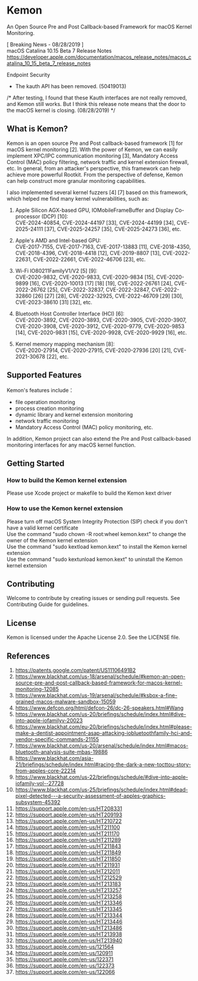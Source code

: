 # Kemon
An Open Source Pre and Post Callback-based Framework for macOS Kernel Monitoring.

[ Breaking News - 08/28/2019 ]  
macOS Catalina 10.15 Beta 7 Release Notes  
https://developer.apple.com/documentation/macos_release_notes/macos_catalina_10_15_beta_7_release_notes

Endpoint Security
 - The kauth API has been removed. (50419013)

/* After testing, I found that these Kauth interfaces are not really removed, and Kemon still works. But I think this release note means that the door to the macOS kernel is closing. (08/28/2019) */

## What is Kemon?
Kemon is an open source Pre and Post callback-based framework [1] for macOS kernel monitoring [2]. With the power of Kemon, we can easily implement XPC/IPC communication monitoring [3], Mandatory Access Control (MAC) policy filtering, network traffic and kernel extension firewall, etc. In general, from an attacker's perspective, this framework can help achieve more powerful Rootkit. From the perspective of defense, Kemon can help construct more granular monitoring capabilities.

I also implemented several kernel fuzzers [4] [7] based on this framework, which helped me find many kernel vulnerabilities, such as:

1. Apple Silicon AGX-based GPU, IOMobileFrameBuffer and Display Co-processor (DCP) [10]:  
CVE-2024-40854, CVE-2024-44197 [33], CVE-2024-44199 [34], CVE-2025-24111 [37], CVE-2025-24257 [35], CVE-2025-24273 [36], etc.

3. Apple's AMD and Intel-based GPU:  
CVE-2017-7155, CVE-2017-7163, CVE-2017-13883 [11], CVE-2018-4350, CVE-2018-4396, CVE-2018-4418 [12], CVE-2019-8807 [13], CVE-2022-22631, CVE-2022-22661, CVE-2022-46706 [23], etc.

4. Wi-Fi IO80211FamilyV1/V2 [5] [9]:  
CVE-2020-9832, CVE-2020-9833, CVE-2020-9834 [15], CVE-2020-9899 [16], CVE-2020-10013 [17] [18] [19], CVE-2022-26761 [24], CVE-2022-26762 [25], CVE-2022-32837, CVE-2022-32847, CVE-2022-32860 [26] [27] [28], CVE-2022-32925, CVE-2022-46709 [29] [30], CVE-2023-38610 [31] [32], etc.

5. Bluetooth Host Controller Interface (HCI) [6]:  
CVE-2020-3892, CVE-2020-3893, CVE-2020-3905, CVE-2020-3907, CVE-2020-3908, CVE-2020-3912, CVE-2020-9779, CVE-2020-9853 [14], CVE-2020-9831 [15], CVE-2020-9928, CVE-2020-9929 [16], etc.

6. Kernel memory mapping mechanism [8]:  
CVE-2020-27914, CVE-2020-27915, CVE-2020-27936 [20] [21], CVE-2021-30678 [22], etc.

## Supported Features
Kemon's features include：
- file operation monitoring
- process creation monitoring
- dynamic library and kernel extension monitoring
- network traffic monitoring
- Mandatory Access Control (MAC) policy monitoring, etc.

In addition, Kemon project can also extend the Pre and Post callback-based monitoring interfaces for any macOS kernel function.

## Getting Started
### How to build the Kemon kernel extension
Please use Xcode project or makefile to build the Kemon kext driver

### How to use the Kemon kernel extension
Please turn off macOS System Integrity Protection (SIP) check if you don't have a valid kernel certificate  
Use the command "sudo chown -R root:wheel kemon.kext" to change the owner of the Kemon kernel extension  
Use the command "sudo kextload kemon.kext" to install the Kemon kernel extension  
Use the command "sudo kextunload kemon.kext" to uninstall the Kemon kernel extension


## Contributing
Welcome to contribute by creating issues or sending pull requests. See Contributing Guide for guidelines.

## License
Kemon is licensed under the Apache License 2.0. See the LICENSE file.

## References
1. https://patents.google.com/patent/US11106491B2
2. https://www.blackhat.com/us-18/arsenal/schedule/#kemon-an-open-source-pre-and-post-callback-based-framework-for-macos-kernel-monitoring-12085
3. https://www.blackhat.com/us-19/arsenal/schedule/#ksbox-a-fine-grained-macos-malware-sandbox-15059
4. https://www.defcon.org/html/defcon-26/dc-26-speakers.html#Wang
5. https://www.blackhat.com/us-20/briefings/schedule/index.html#dive-into-apple-iofamilyv-20023
6. https://www.blackhat.com/eu-20/briefings/schedule/index.html#please-make-a-dentist-appointment-asap-attacking-iobluetoothfamily-hci-and-vendor-specific-commands-21155
7. https://www.blackhat.com/us-20/arsenal/schedule/index.html#macos-bluetooth-analysis-suite-mbas-19886
8. https://www.blackhat.com/asia-21/briefings/schedule/index.html#racing-the-dark-a-new-tocttou-story-from-apples-core-22214
9. https://www.blackhat.com/us-22/briefings/schedule/#dive-into-apple-iofamily-vol--27728
10. https://www.blackhat.com/us-25/briefings/schedule/index.html#dead-pixel-detected---a-security-assessment-of-apples-graphics-subsystem-45392
11. https://support.apple.com/en-us/HT208331
12. https://support.apple.com/en-us/HT209193
13. https://support.apple.com/en-us/HT210722
14. https://support.apple.com/en-us/HT211100
15. https://support.apple.com/en-us/HT211170
16. https://support.apple.com/en-us/HT211289
17. https://support.apple.com/en-us/HT211843
18. https://support.apple.com/en-us/HT211849
19. https://support.apple.com/en-us/HT211850
20. https://support.apple.com/en-us/HT211931
21. https://support.apple.com/en-us/HT212011
22. https://support.apple.com/en-us/HT212529
23. https://support.apple.com/en-us/HT213183
24. https://support.apple.com/en-us/HT213257
25. https://support.apple.com/en-us/HT213258
26. https://support.apple.com/en-us/HT213346
27. https://support.apple.com/en-us/HT213345
28. https://support.apple.com/en-us/HT213344
29. https://support.apple.com/en-us/HT213446
30. https://support.apple.com/en-us/HT213486
31. https://support.apple.com/en-us/HT213938
32. https://support.apple.com/en-us/HT213940
33. https://support.apple.com/en-us/121564
34. https://support.apple.com/en-us/120911
35. https://support.apple.com/en-us/122371
36. https://support.apple.com/en-us/122373
37. https://support.apple.com/en-us/122066
